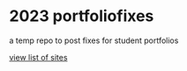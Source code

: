 # 2023 portfoliofixes
a temp repo to post fixes for student portfolios

[view list of sites](https://johndoenma.hithub.io/2023portfoliofixes/index.html)